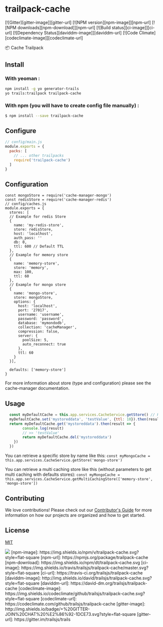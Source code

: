 # trailpack-cache

[![Gitter][gitter-image]][gitter-url]
[![NPM version][npm-image]][npm-url]
[![NPM downloads][npm-download]][npm-url]
[![Build status][ci-image]][ci-url]
[![Dependency Status][daviddm-image]][daviddm-url]
[![Code Climate][codeclimate-image]][codeclimate-url]

:package: Cache Trailpack


## Install
### With yeoman :

```sh
npm install -g yo generator-trails
yo trails:trailpack trailpack-cache
```
### With npm (you will have to create config file manually) :
```sh
$ npm install --save trailpack-cache
```

## Configure

```js
// config/main.js
module.exports = {
  packs: [
    // ... other trailpacks
    require('trailpack-cache')
  ]
}
```

## Configuration

```
const mongoStore = require('cache-manager-mongo')
const redisStore = require('cache-manager-redis')
// config/caches.js
module.exports = {
  stores: [
  // Example for redis Store
  {
    name: 'my-redis-store',
    store: redisStore,
    host: 'localhost',
    auth_pass: ''
    db: 0,
    ttl: 600 // Default TTL
  },
  // Example for memory store
  {
    name: 'memory-store',
    store: 'memory',
    max: 100,
    ttl: 60
  },
  // Example for mongo store
  {
    name: 'mongo-store',
    store: mongoStore,
    options: {
      host: 'localhost',
      port: '27017',
      username: 'username',
      password: 'password',
      database: 'mymondodb',
      collection: 'cacheManager',
      compression: false,
      server: {
        poolSize: 5,
        auto_reconnect: true
      },
      ttl: 60
    }
  }],

  defaults: ['memory-store']
}
```

For more information about store (type and configuration) please see the cache-manager documentation.

## Usage

```JavaScript
  const myDefaultCache = this.app.services.CacheService.getStore() // Return the first store into defaults config
  myDefaultCache.set('mystoreddata', 'testValue', {ttl: 10}).then(result => {
  return myDefaultCache.get('mystoreddata').then(result => {
        console.log(result)
        // >> 'testValue'
        return myDefaultCache.del('mystoreddata')
    })
  })

```

You can retrieve a specific store by name like this: 
`const myMongoCache = this.app.services.CacheService.getStore('mongo-store')`

You can retrieve a multi caching store like this (without parameters to get multi caching with defaults stores): 
`const myMongoCache = this.app.services.CacheService.getMultiCachingStore(['memory-store', 'mongo-store'])`

## Contributing
We love contributions! Please check out our [Contributor's Guide](https://github.com/trailsjs/trails/blob/master/.github/CONTRIBUTING.md) for more
information on how our projects are organized and how to get started.

## License
[MIT](https://github.com/trailsjs/trailpack-hapi/blob/master/LICENSE)

<img src="http://i.imgur.com/dCjNisP.png">
[npm-image]: https://img.shields.io/npm/v/trailpack-cache.svg?style=flat-square
[npm-url]: https://npmjs.org/package/trailpack-cache
[npm-download]: https://img.shields.io/npm/dt/trailpack-cache.svg
[ci-image]: https://img.shields.io/travis/trailsjs/trailpack-cache/master.svg?style=flat-square
[ci-url]: https://travis-ci.org/trailsjs/trailpack-cache
[daviddm-image]: http://img.shields.io/david/trailsjs/trailpack-cache.svg?style=flat-square
[daviddm-url]: https://david-dm.org/trailsjs/trailpack-cache
[codeclimate-image]: https://img.shields.io/codeclimate/github/trailsjs/trailpack-cache.svg?style=flat-square
[codeclimate-url]: https://codeclimate.com/github/trailsjs/trailpack-cache
[gitter-image]: http://img.shields.io/badge/+%20GITTER-JOIN%20CHAT%20%E2%86%92-1DCE73.svg?style=flat-square
[gitter-url]: https://gitter.im/trailsjs/trails
